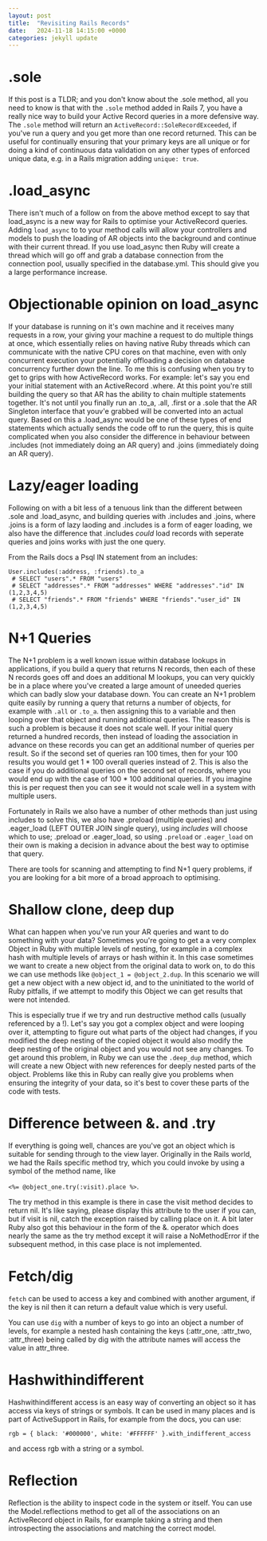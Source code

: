 ```yaml
---
layout: post
title:  "Revisiting Rails Records"
date:   2024-11-18 14:15:00 +0000
categories: jekyll update
---
```


# .sole

If this post is a TLDR; and you don't know about the .sole method, all you need to know is that with the `.sole` method added in Rails 7, you have a really nice way to build your Active Record queries in a more defensive way. The `.sole` method will return an `ActiveRecord::SoleRecordExceeded`, if you've run a query and you get more than one record returned. This can be useful for continually ensuring that your primary keys are all unique or for doing a kind of continuous data validation on any other types of enforced unique data, e.g. in a Rails migration adding `unique: true`.

# .load_async

There isn't much of a follow on from the above method except to say that load_async is a new way for Rails to optimise your ActiveRecord queries. Adding `load_async` to to your method calls will allow your controllers and models to push the loading of AR objects into the background and continue with their current thread. If you use load_async then Ruby will create a thread which will go off and grab a database connection from the connection pool, usually specified in the database.yml. This should give you a large performance increase. 

# Objectionable opinion on load_async

If your database is running on it's own machine and it receives many requests in a row, your giving your machine a request to do multiple things at once, which essentially relies on having native Ruby threads which can communicate with the native CPU cores on that machine, even with only concurrent execution your potentially offloading a decision on database concurrency further down the line. To me this is confusing when you try to get to grips with how ActiveRecord works. For example: let's say you end your initial statement with an ActiveRecord .where. At this point you're still building the query so that AR has the ability to chain multiple statements together. It's not until you finally run an .to_a, .all, .first or a .sole that the AR Singleton interface that youv'e grabbed will be converted into an actual query. Based on this a .load_async would be one of these types of end statements which actually sends the code off to run the query, this is quite complicated when you also consider the difference in behaviour between .includes (not immediately doing an AR query) and .joins (immediately doing an AR query).

# Lazy/eager loading

Following on with a bit less of a tenuous link than the different between .sole and .load_async, and building queries with .includes and .joins, where .joins is a form of lazy laoding and .includes is a form of eager loading, we also have the difference that .includes *could* load records with seperate queries and joins works with just the one query. 

From the Rails docs a Psql IN statement from an includes:

```
User.includes(:address, :friends).to_a
 # SELECT "users".* FROM "users"
 # SELECT "addresses".* FROM "addresses" WHERE "addresses"."id" IN (1,2,3,4,5)
 # SELECT "friends".* FROM "friends" WHERE "friends"."user_id" IN (1,2,3,4,5)
```

# N+1 Queries

The N+1 problem is a well known issue within database lookups in applications, if you build a query that returns N records, then each of these N records goes off and does an additional M lookups, you can very quickly be in a place where you've created a large amount of uneeded queries which can badly slow your database down. You can create an N+1 problem quite easily by running a query that returns a number of objects, for example with `.all` or `.to_a`. then assigning this to a variable and then looping over that object and running additional queries. The reason this is such a problem is because it does not scale well. If your initial query returned a hundred records, then instead of loading the association in advance on these records you can get an additional number of queries per result. So if the second set of queries ran 100 times, then for your 100 results you would get 1 * 100 overall queries instead of 2. This is also the case if you do additional queries on the second set of records, where you would end up with the case of 100 * 100 additional queries. If you imagine this is per request then you can see it would not scale well in a system with multiple users.

Fortunately in Rails we also have a number of other methods than just using includes to solve this, we also have .preload (multiple queries) and .eager_load (LEFT OUTER JOIN single query), using *includes* will choose which to use; .preload or .eager_load, so using `.preload` or `.eager_load` on their own is making a decision in advance about the best way to optimise that query.

There are tools for scanning and attempting to find N+1 query problems, if you are looking for a bit more of a broad approach to optimising.

# Shallow clone, deep dup

What can happen when you've run your AR queries and want to do something with your data? Sometimes you're going to get a a very complex Object in Ruby with multiple levels of nesting, for example in a complex hash with multiple levels of arrays or hash within it. In this case sometimes we want to create a new object from the original data to work on, to do this we can use methods like ```@object_1 = @object_2.dup```. In this scenario we will get a new object with a new object id, and to the uninitiated to the world of Ruby pitfalls, if we attempt to modify this Object we can get results that were not intended.

This is especially true if we try and run destructive method calls (usually referenced by a !). Let's say you got a complex object and were looping over it, attempting to figure out what parts of the object had changes, if you modified the deep nesting of the copied object it would also modify the deep nesting of the original object and you would not see any changes. To get around this problem, in Ruby we can use the `.deep_dup` method, which will create a new Object with new references for deeply nested parts of the object. Problems like this in Ruby can really give you problems when ensuring the integrity of your data, so it's best to cover these parts of the code with tests.

# Difference between &. and .try

If everything is going well, chances are you've got an object which is suitable for sending through to the view layer. Originally in the Rails world, we had the Rails specific method try, which you could invoke by using a symbol of the method name, like 

```<%= @object_one.try(:visit).place %>```.

 The try method in this example is there in case the visit method decides to return nil. It's like saying, please display this attribute to the user if you can, but if visit is nil, catch the exception raised by calling place on it. A bit later Ruby also got this behaviour in the form of the &. operator which does nearly the same as the try method except it will raise a NoMethodError if the subsequent method, in this case place is not implemented.

# Fetch/dig

`fetch` can be used to access a key and combined with another argument, if the key is nil then it can return a default value which is very useful.

You can use `dig` with a number of keys to go into an object a number of levels, for example a nested hash containing the keys (:attr_one, :attr_two, :attr_three) being called by dig with the attribute names will access the value in attr_three.

# Hashwithindifferent

Hashwithindifferent access is an easy way of converting an object so it has access via keys of strings or symbols. It can be used in many places and is part of ActiveSupport in Rails, for example from the docs, you can use:

```rgb = { black: '#000000', white: '#FFFFFF' }.with_indifferent_access```

and access rgb with a string or a symbol.

# Reflection

Reflection is the ability to inspect code in the system or itself. You can use the Model.reflections method to get all of the associations on an ActiveRecord object in Rails, for example taking a string and then introspecting the associations and matching the correct model.